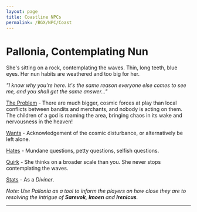 ```yaml
---
layout: page
title: Coastline NPCs
permalink: /BGX/NPC/Coast
---
```


# Pallonia, Contemplating Nun
She's sitting on a rock, contemplating the waves. Thin, long teeth, blue eyes. Her nun habits are weathered and too big for her.

*"I know why you're here. It's the same reason everyone else comes to see me, and you shall get the same answer..."*

<ins>The Problem</ins> - There are much bigger, cosmic forces at play than local conflicts between bandits and merchants, and nobody is acting on them. The children of a god is roaming the area, bringing chaos in its wake and nervousness in the heaven!

<ins>Wants</ins> - Acknowledgement of the cosmic disturbance, or alternatively be left alone.

<ins>Hates</ins> - Mundane questions, petty questions, selfish questions.

<ins>Quirk</ins> - She thinks on a broader scale than you. She never stops contemplating the waves.

<ins>Stats</ins> - As a *Diviner*.

*Note: Use Pallonia as a tool to inform the players on how close they are to resolving the intrigue of **Sarevok**, **Imoen** and **Irenicus**.*

---
